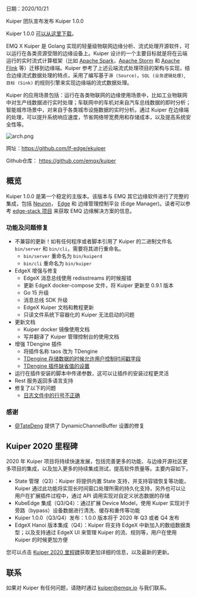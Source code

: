 
日期：2020/10/21

Kuiper 团队宣布发布 Kuiper 1.0.0

Kuiper 1.0.0 [可以从这里下载](https://github.com/emqx/kuiper/releases/tag/1.0.0)。

EMQ X Kuiper 是 Golang 实现的轻量级物联网边缘分析、流式处理开源软件，可以运行在各类资源受限的边缘设备上。Kuiper 设计的一个主要目标就是将在云端运行的实时流式计算框架（比如 [Apache Spark](https://spark.apache.org/)，[Apache Storm](https://storm.apache.org/) 和 [Apache Flink](https://flink.apache.org/) 等）迁移到边缘端。Kuiper 参考了上述云端流式处理项目的架构与实现，结合边缘流式数据处理的特点，采用了编写基于`源 (Source)`，`SQL (业务逻辑处理)`, `目标 (Sink)` 的规则引擎来实现边缘端的流式数据处理。

Kuiper 的应用场景包括：运行在各类物联网的边缘使用场景中，比如工业物联网中对生产线数据进行实时处理；车联网中的车机对来自汽车总线数据的即时分析；智能城市场景中，对来自于各类城市设施数据的实时分析。通过 Kuiper 在边缘端的处理，可以提升系统响应速度，节省网络带宽费用和存储成本，以及提高系统安全性等。

![arch.png](https://static.emqx.net/images/ef5274c57972e38fcb585127413eae03.png)

网址：https://github.com/lf-edge/ekuiper

Github仓库： https://github.com/emqx/kuiper

## 概览

Kuiper 1.0.0 是第一个稳定的主版本。该版本与 EMQ 其它边缘软件进行了完整的集成，包括 [Neuron](https://www.emqx.com/zh/products/neuron)， [Edge](https://www.emqx.com/zh/products/emqx) 和 边缘管理控制平台 (Edge Manager)。读者可以参考  [edge-stack 项目](https://github.com/emqx/edge-stack) 来获取 EMQ 边缘解决方案的信息。

### 功能及问题修复

- 不兼容的更新！如有任何程序或者脚本引用了 Kuiper 的二进制文件名 `bin/server` 和 `bin/cli`，需要将其进行重命名。
  - `bin/server` 重命名为 `bin/kuiperd`
  - `bin/cli` 重命名为 `bin/kuiper`
- EdgeX 增强与修复
  - EdgeX 消息总线使用 redisstreams 的时候报错
  - 更新 EdgeX docker-compose 文件，将 Kuiper 更新至 0.9.1 版本
  - Go 15 升级
  - 消息总线 SDK 升级
  - EdgeX Kuiper 文档和教程更新
  - 只读文件系统下容器化的 Kuiper 无法启动的问题
- 更新文档
  - Kuiper docker 镜像使用文档
  - 写并翻译了 Kuiper 管理控制台的使用文档
- 增强 TDengine 插件
  - 将插件名称 taos 改为 TDengine
  - [TDengine 存储数据的时候允许用户控制时间戳字段](https://github.com/emqx/kuiper/issues/520)
  - [TDengine  插件缺省值的设置](https://github.com/emqx/kuiper/issues/527) 
- 运行在插件安装的脚本中传递参数，这可以让插件的安装过程更灵活
- Rest 服务返回多语言支持
- 修复了以下的问题
  - [日志文件中的行号不正确](https://github.com/emqx/kuiper/issues/518)

### 感谢

- [@TateDeng](https://github.com/TateDeng) 提供了 DynamicChannelBuffer 设置的修复

## Kuiper 2020 里程碑

2020 年 Kuiper 项目将持续快速发展，包括完善更多的功能、与边缘开源社区更多项目的集成，以及加入更多的持续集成测试，提高软件质量等。主要内容如下，

- State 管理（Q3）：Kuiper 将提供内置 State 支持，并支持容错恢复等功能，Kuiper 通过此功能将实现长时间窗口处理所需的持久化支持，另外也可以让用户在扩展插件过程中，通过 API 调用实现对自定义状态数据的存储
- KubeEdge 集成（Q3/Q4）：通过扩展 Device Model，使用 Kuiper 实现对于旁路（bypass）设备数据进行清洗、缓存和重传等功能
- Kuiper 1.0.0（Q3/Q4）发布：1.0.0 版本将于 2020 年 Q3 或者 Q4 发布
- EdgeX Hanoi 版本集成（Q4）：Kuiper 将支持 EdgeX 中新加入的数组数据类型；以及支持通过 EdgeX UI 来管理 Kuiper 的流、规则等，用户在使用 Kuiper 的时候更加方便 

您可以点击 [Kuiper 2020 里程碑](https://github.com/emqx/kuiper/projects/1)获取更加详细的信息，以及最新的更新。

## 联系

如果对 Kuiper 有任何问题，请随时通过 kuiper@emqx.io 与我们联系。